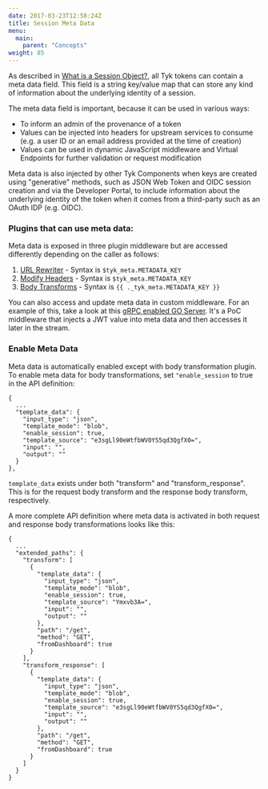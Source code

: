 ```yaml
---
date: 2017-03-23T12:58:24Z
title: Session Meta Data
menu:
  main:
    parent: "Concepts"
weight: 85 
---
```


As described in [What is a Session Object?][1], all Tyk tokens can contain a meta data field. This field is a string key/value map that can store any kind of information about the underlying identity of a session.

The meta data field is important, because it can be used in various ways:

* To inform an admin of the provenance of a token
* Values can be injected into headers for upstream services to consume (e.g. a user ID or an email address provided at the time of creation)
* Values can be used in dynamic JavaScript middleware and Virtual Endpoints for further validation or request modification

Meta data is also injected by other Tyk Components when keys are created using "generative" methods, such as JSON Web Token and OIDC session creation and via the Developer Portal, to include information about the underlying identity of the token when it comes from a third-party such as an OAuth IDP (e.g. OIDC).

### Plugins that can use meta data:
Meta data is exposed in three plugin middleware but are accessed differently depending on the caller as follows:

1.   [URL Rewriter][5] - Syntax is `$tyk_meta.METADATA_KEY`
2.   [Modify Headers][4] - Syntax is `$tyk_meta.METADATA_KEY`
3.   [Body Transforms][3] - Syntax is `{{ ._tyk_meta.METADATA_KEY }}`

You can also access and update meta data in custom middleware.  For an example of this, take a look at this [gRPC enabled GO Server][2].  It's a PoC middleware that injects a JWT value into meta data and then accesses it later in the stream.

### Enable Meta Data
Meta data is automatically enabled except with body transformation plugin. 
To enable meta data for body transformations, set `"enable_session` to true in the API definition:

```{.copyWrapper}
{
  ...
  "template_data": {
    "input_type": "json",
    "template_mode": "blob",
    "enable_session": true,
    "template_source": "e3sgLl90eWtfbWV0YS5qd3QgfX0=",
    "input": "",
    "output": ""
  }
},
```

`template_data` exists under both "transform" and "transform_response".  This is for the request body transform and the response body transform, respectively.

A more complete API definition where meta data is activated in both request and response body transformations looks like this:

```{.copyWrapper}
{
  ...
  "extended_paths": {
    "transform": [
      {
        "template_data": {
          "input_type": "json",
          "template_mode": "blob",
          "enable_session": true,
          "template_source": "Ymxvb3A=",
          "input": "",
          "output": ""
        },
        "path": "/get",
        "method": "GET",
        "fromDashboard": true
      }
    ],
    "transform_response": [
      {
        "template_data": {
          "input_type": "json",
          "template_mode": "blob",
          "enable_session": true,
          "template_source": "e3sgLl90eWtfbWV0YS5qd3QgfX0=",
          "input": "",
          "output": ""
        },
        "path": "/get",
        "method": "GET",
        "fromDashboard": true
      }
    ]
  }
}
```

 [1]: /docs/concepts/what-is-a-session-object/ 
 [2]: https://github.com/TykTechnologies/tyk-grpc-go-basicauth-jwt
 [3]: https://tyk.io/docs/transform-traffic/request-body/#a-name-meta-data-a-meta-data
 [4]: https://tyk.io/docs/transform-traffic/request-headers/#a-name-meta-data-a-injecting-custom-dynamic-data-into-headers
 [5]: https://tyk.io/docs/transform-traffic/url-rewriting/#meta-data